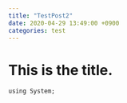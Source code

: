 ```yaml
---
title: "TestPost2"
date: 2020-04-29 13:49:00 +0900
categories: test
---
```


# This is the title.

```
using System;
```
